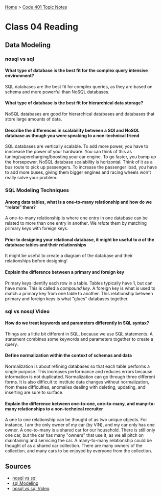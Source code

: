 [Home](../README.md) > [Code 401 Topic Notes](../401topicNotes.md)

# Class 04 Reading

## Data Modeling

### nosql vs sql

#### What type of database is the best fit for the complex query intensive environment?

SQL databases are the best fit for complex queries, as they are based on schema and more powerful than NoSQL databases.

#### What type of database is the best fit for hierarchical data storage?

NoSQL databases are good for hierarchical databases and databases that store large amounts of data.

#### Describe the differences in scalability between a SQl and NoSQL database as though you were speaking to a non-technical friend

SQL databases are vertically scalable. To add more power, you have to inncrease the power of your hardware. You can think of this as tuning/supercharging/boosting your car engine. To go faster, you bump up the horsepower. NoSQL database scalability is horizontal. Think of it as a bus route to pick up passengers. To increase the passenger load, you have to add more buses, giving them bigger engines and racing wheels won't really solve your problem.

### SQL Modeling Techniques

#### Among data tables, what is a one-to-many relationship and how do we “relate” them?

A one-to-many relationship is where one entry in one database can be related to more than one entry in another. We *relate* them by matching primary keys with foreign keys.

#### Prior to designing your relational database, it might be useful to ___a___ of the database tables and their relationships

It might be useful to create a diagram of the database and their relationships before designing!

#### Explain the difference between a primary and foreign key

Primary keys identify each row in a table. Tables typically have 1, but can have more. This is called a *compound key*. A foreign key is what is used to match a primary key from one table to another. This relationship between primary and foreign keys is what "glues" databases together.

### sql vs nosql Video

#### How do we treat keywords and parameters differently in SQL syntax?

Things are a little bit different in SQL, because we use SQL statements. A statement combines some keywords and parameters together to create a query.

#### Define normalization within the context of schemas and data

Normalization is about refining databases so that each table performs a single purpose. This increases performance and reduces errors because information is not duplicated. Normalization can go through three different forms. It is also difficult to institute data changes without normalization, from these difficulties, anomalies dealing with deleting, updating, and inserting are sure to surface.

#### Explain the difference between one-to-one, one-to-many, and many-to-many relationships to a non-technical recruiter

A one to one relationship can be thought of as two unique objects. For instance, I am the only owner of my car (by VIN), and my car only has one owner. A one-to-many is a shared car for our household. There is still only one car, but the car has many "owners" that use it, as we all pitch on maintaining and servicing the car. A many-to-many relationship could be thought of as a shared car collection. There are many owners of the collection, and many cars to be enjoyed by everyone from the collection.

## Sources

- [nosql vs sql](https://www.thegeekstuff.com/2014/01/sql-vs-nosql-db/?utm_source=tuicool)
- [sql Modeling](https://www.essentialsql.com/get-ready-to-learn-sql-7-simplified-data-modeling/)
- [nosql vs sql Video](https://www.youtube.com/watch?v=ZS_kXvOeQ5Y)
